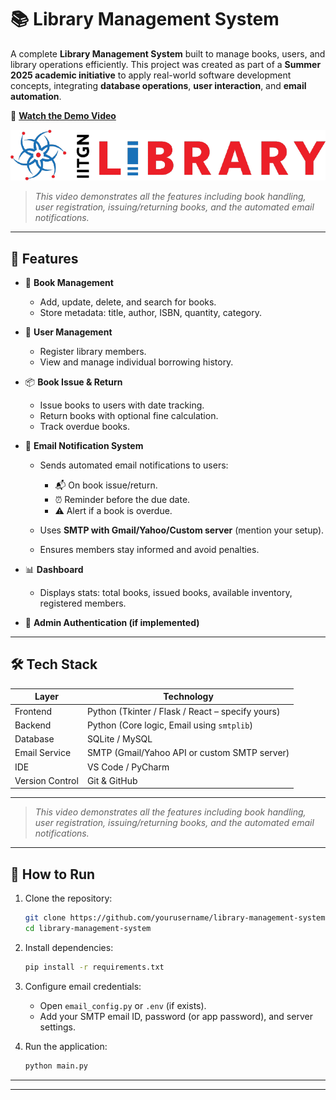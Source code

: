 

# 📚 Library Management System

A complete **Library Management System** built to manage books, users, and library operations efficiently. This project was created as part of a **Summer 2025 academic initiative** to apply real-world software development concepts, integrating **database operations**, **user interaction**, and **email automation**.

🎥 **[Watch the Demo Video](https://www.youtube.com/watch?v=EUgHJfPR3WE)**

[![Watch on YouTube](iitgn_logo.png)](https://www.youtube.com/watch?v=EUgHJfPR3WE)

> *This video demonstrates all the features including book handling, user registration, issuing/returning books, and the automated email notifications.*


---

## 🚀 Features

* 📖 **Book Management**

  * Add, update, delete, and search for books.
  * Store metadata: title, author, ISBN, quantity, category.

* 👤 **User Management**

  * Register library members.
  * View and manage individual borrowing history.

* 📦 **Book Issue & Return**

  * Issue books to users with date tracking.
  * Return books with optional fine calculation.
  * Track overdue books.

* 📧 **Email Notification System**

  * Sends automated email notifications to users:

    * 📬 On book issue/return.
    * ⏰ Reminder before the due date.
    * ⚠️ Alert if a book is overdue.
  * Uses **SMTP with Gmail/Yahoo/Custom server** (mention your setup).
  * Ensures members stay informed and avoid penalties.

* 📊 **Dashboard**

  * Displays stats: total books, issued books, available inventory, registered members.

* 🔐 **Admin Authentication (if implemented)**

---

## 🛠️ Tech Stack

| Layer           | Technology                                       |
| --------------- | ------------------------------------------------ |
| Frontend        | Python (Tkinter / Flask / React – specify yours) |
| Backend         | Python (Core logic, Email using `smtplib`)       |
| Database        | SQLite / MySQL                                   |
| Email Service   | SMTP (Gmail/Yahoo API or custom SMTP server)     |
| IDE             | VS Code / PyCharm                                |
| Version Control | Git & GitHub                                     |

---




> *This video demonstrates all the features including book handling, user registration, issuing/returning books, and the automated email notifications.*

---



## 🏁 How to Run

1. Clone the repository:

   ```bash
   git clone https://github.com/yourusername/library-management-system.git
   cd library-management-system
   ```

2. Install dependencies:

   ```bash
   pip install -r requirements.txt
   ```

3. Configure email credentials:

   * Open `email_config.py` or `.env` (if exists).
   * Add your SMTP email ID, password (or app password), and server settings.

4. Run the application:

   ```bash
   python main.py
   ```

---


---



